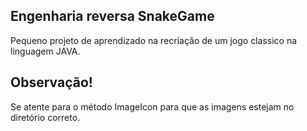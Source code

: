 ## Engenharia reversa SnakeGame

Pequeno projeto de aprendizado na recriação de um jogo classico na linguagem JAVA.

## Observação!

Se atente para o método ImageIcon para que as imagens estejam no diretório correto.
